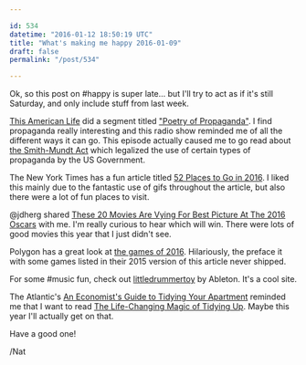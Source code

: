 ```yaml
---

id: 534
datetime: "2016-01-12 18:50:19 UTC"
title: "What's making me happy 2016-01-09"
draft: false
permalink: "/post/534"

---
```


Ok, so this post on #happy is super late... but I'll try to act as if it's still Saturday, and only include stuff from last week.

[This American Life](http://www.thisamericanlife.org) did a segment titled ["Poetry of Propaganda"](http://www.thisamericanlife.org/radio-archives/episode/575/poetry-of-propaganda). I find propaganda really interesting and this radio show reminded me of all the different ways it can go. This episode actually caused me to go read about [the Smith-Mundt Act](https://en.wikipedia.org/wiki/Smith%E2%93Mundt_Act) which legalized the use of certain types of propaganda by the US Government.


The New York Times has a fun article titled [52 Places to Go in 2016](http://www.nytimes.com/interactive/2016/01/07/travel/places-to-visit.html). I liked this mainly due to the fantastic use of gifs throughout the article, but also there were a lot of fun places to visit.

@jdherg shared [These 20 Movies Are Vying For Best Picture At The 2016 Oscars](http://www.huffingtonpost.com/entry/best-picture-oscars-2016_568e6a92e4b0cad15e638593) with me. I'm really curious to hear which will win. There were lots of good movies this year that I just didn't see.

Polygon has a great look at [the games of 2016](http://www.polygon.com/a/2016-game-preview-100-games/introduction-and-video-special). Hilariously, the preface it with some games listed in their 2015 version of this article never shipped.

For some #music fun, check out [littledrummertoy](http://littledrummertoy.ableton.com/) by Ableton. It's a cool site.

The Atlantic's [An Economist's Guide to Tidying Your Apartment](http://www.theatlantic.com/business/archive/2015/05/an-economist-reads-marie-kondo/392921/?single_page=true) reminded me that I want to read [The Life-Changing Magic of Tidying Up](https://www.goodreads.com/book/show/22318578-the-life-changing-magic-of-tidying-up). Maybe this year I'll actually get on that.

Have a good one!

/Nat

